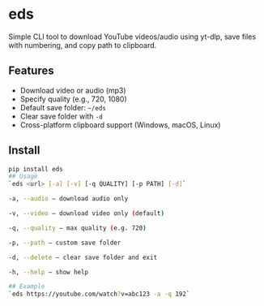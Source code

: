 # eds

Simple CLI tool to download YouTube videos/audio using yt-dlp, save files with numbering, and copy path to clipboard.

## Features

- Download video or audio (mp3)
- Specify quality (e.g., 720, 1080)
- Default save folder: `~/eds`
- Clear save folder with `-d`
- Cross-platform clipboard support (Windows, macOS, Linux)

## Install

```bash
pip install eds
## Usage
`eds <url> [-a] [-v] [-q QUALITY] [-p PATH] [-d]`

-a, --audio — download audio only

-v, --video — download video only (default)

-q, --quality — max quality (e.g. 720)

-p, --path — custom save folder

-d, --delete — clear save folder and exit

-h, --help — show help

## Example
`eds https://youtube.com/watch?v=abc123 -a -q 192`